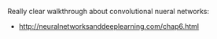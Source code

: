 

Really clear walkthrough about convolutional nueral networks:

* http://neuralnetworksanddeeplearning.com/chap6.html
